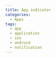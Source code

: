 ```yaml
---
title: App indicator
categories:
  - Apps
tags:
  - app
  - application
  - ios
  - android
  - notification
---
```

